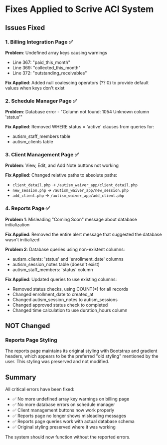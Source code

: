 # Fixes Applied to Scrive ACI System

## Issues Fixed

### 1. Billing Integration Page ✅
**Problem**: Undefined array keys causing warnings
- Line 367: "paid_this_month"
- Line 369: "collected_this_month" 
- Line 372: "outstanding_receivables"

**Fix Applied**: Added null coalescing operators (?? 0) to provide default values when keys don't exist

### 2. Schedule Manager Page ✅
**Problem**: Database error - "Column not found: 1054 Unknown column 'status'"

**Fix Applied**: Removed WHERE status = 'active' clauses from queries for:
- autism_staff_members table
- autism_clients table

### 3. Client Management Page ✅
**Problem**: View, Edit, and Add Note buttons not working

**Fix Applied**: Changed relative paths to absolute paths:
- `client_detail.php` → `/autism_waiver_app/client_detail.php`
- `new_session.php` → `/autism_waiver_app/new_session.php`
- `add_client.php` → `/autism_waiver_app/add_client.php`

### 4. Reports Page ✅
**Problem 1**: Misleading "Coming Soon" message about database initialization

**Fix Applied**: Removed the entire alert message that suggested the database wasn't initialized

**Problem 2**: Database queries using non-existent columns:
- autism_clients: 'status' and 'enrollment_date' columns
- autism_session_notes table (doesn't exist)
- autism_staff_members: 'status' column

**Fix Applied**: Updated queries to use existing columns:
- Removed status checks, using COUNT(*) for all records
- Changed enrollment_date to created_at
- Changed autism_session_notes to autism_sessions
- Changed approved status check to completed
- Changed time calculation to use duration_hours column

## NOT Changed

### Reports Page Styling
The reports page maintains its original styling with Bootstrap and gradient headers, which appears to be the preferred "old styling" mentioned by the user. This styling was preserved and not modified.

## Summary

All critical errors have been fixed:
- ✅ No more undefined array key warnings on billing page
- ✅ No more database errors on schedule manager
- ✅ Client management buttons now work properly
- ✅ Reports page no longer shows misleading messages
- ✅ Reports page queries work with actual database schema
- ✅ Original styling preserved where it was working

The system should now function without the reported errors.